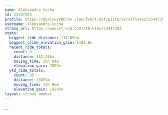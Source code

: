 ```yaml
---
name: Aleksandra Socha
id: 23447303
profile: https://dgalywyr863hv.cloudfront.net/pictures/athletes/23447303/14745546/4/large.jpg
username: aleksandra-socha
strava_url: https://www.strava.com/athletes/23447303
stats:
  biggest_ride_distance: 117.89km
  biggest_climb_elevation_gain: 1102.6m
  recent_ride_totals:
    count: 9
    distance: 352.26km
    moving_time: 30h 04m
    elevation_gain: 7899m
  ytd_ride_totals:
    count: 35
    distance: 1307km
    moving_time: 72h 06m
    elevation_gain: 14205m
layout: strava_member
--- 
```

...

